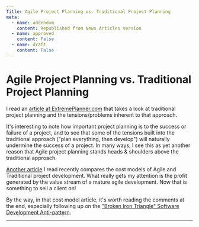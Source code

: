 ```yaml
---
Title: Agile Project Planning vs. Traditional Project Planning
meta:
  - name: addendum
    content: Republished from News Articles version
  - name: approved
    content: False
  - name: draft
    content: False
---
```

# Agile Project Planning vs. Traditional Project Planning


I read an [article at ExtremePlanner.com](http://www.extremeplanner.com/articles/Agile-Project-Planning.html) that takes a look at traditional project planning and the tensions/problems inherent to that approach.



It's interesting to note how important project planning is to the success or failure of a project, and to see that some of the tensions built into the traditional approach ("plan everything, then develop") will naturally undermine the success of a project. In many ways, I see this as yet another reason that Agile project planning stands heads & shoulders above the traditional approach.



[Another article](http://www.lostechies.com/blogs/joe_ocampo/archive/2007/09/20/agile-vs-traditional-development-cost-models-maybe.aspx) I read recently compares the cost models of Agile and Traditional project development. What really gets my attention is the profit generated by the value stream of a mature agile development. Now that is something to sell a client on!



By the way, in that cost model article, it's worth reading the comments at the end, especially following up on the ["Broken Iron Triangle" Software Development Anti-pattern](http://www.ambysoft.com/essays/brokenTriangle.html).





---
